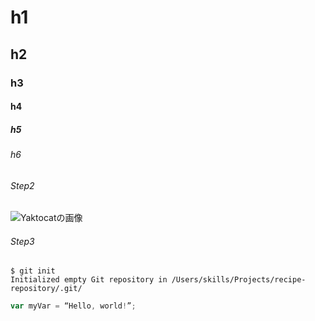 # h1
## h2
### h3
#### h4
##### h5
###### h6

###### Step2
![Yaktocatの画像](https://octodex.github.com/images/yaktocat.png)

###### Step3
```shell
$ git init
Initialized empty Git repository in /Users/skills/Projects/recipe-repository/.git/
```
```javascript
var myVar = “Hello, world!”;
```
